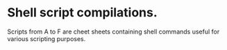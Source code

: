 # Shell script compilations.
Scripts from A to F are cheet sheets containing shell commands useful for various scripting purposes.

